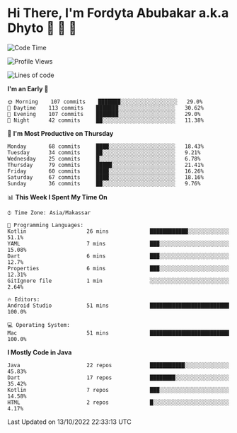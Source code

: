 # Hi There, I'm Fordyta Abubakar a.k.a Dhyto 👋 👋 👋 

<!--
**DhytoDev/dhytodev** is a ✨ _special_ ✨ repository because its `README.md` (this file) appears on your GitHub profile.

Here are some ideas to get you started:

- 🔭 I’m currently working on ...
- 🌱 I’m currently learning ...
- 👯 I’m looking to collaborate on ...
- 🤔 I’m looking for help with ...
- 💬 Ask me about ...
- 📫 How to reach me: ...
- 😄 Pronouns: ...
- ⚡ Fun fact: ...
-->

<!--START_SECTION:waka-->
![Code Time](http://img.shields.io/badge/Code%20Time-1%2C671%20hrs%2027%20mins-blue)

![Profile Views](http://img.shields.io/badge/Profile%20Views-1-blue)

![Lines of code](https://img.shields.io/badge/From%20Hello%20World%20I%27ve%20Written-135%20Thousand%20lines%20of%20code-blue)

**I'm an Early 🐤** 

```text
🌞 Morning    107 commits    ███████░░░░░░░░░░░░░░░░░░   29.0% 
🌆 Daytime    113 commits    ███████░░░░░░░░░░░░░░░░░░   30.62% 
🌃 Evening    107 commits    ███████░░░░░░░░░░░░░░░░░░   29.0% 
🌙 Night      42 commits     ██░░░░░░░░░░░░░░░░░░░░░░░   11.38%

```
📅 **I'm Most Productive on Thursday** 

```text
Monday       68 commits     ████░░░░░░░░░░░░░░░░░░░░░   18.43% 
Tuesday      34 commits     ██░░░░░░░░░░░░░░░░░░░░░░░   9.21% 
Wednesday    25 commits     █░░░░░░░░░░░░░░░░░░░░░░░░   6.78% 
Thursday     79 commits     █████░░░░░░░░░░░░░░░░░░░░   21.41% 
Friday       60 commits     ████░░░░░░░░░░░░░░░░░░░░░   16.26% 
Saturday     67 commits     ████░░░░░░░░░░░░░░░░░░░░░   18.16% 
Sunday       36 commits     ██░░░░░░░░░░░░░░░░░░░░░░░   9.76%

```


📊 **This Week I Spent My Time On** 

```text
⌚︎ Time Zone: Asia/Makassar

💬 Programming Languages: 
Kotlin                   26 mins             ████████████░░░░░░░░░░░░░   51.1% 
YAML                     7 mins              ███░░░░░░░░░░░░░░░░░░░░░░   15.08% 
Dart                     6 mins              ███░░░░░░░░░░░░░░░░░░░░░░   12.7% 
Properties               6 mins              ███░░░░░░░░░░░░░░░░░░░░░░   12.31% 
GitIgnore file           1 min               ░░░░░░░░░░░░░░░░░░░░░░░░░   2.64%

🔥 Editors: 
Android Studio           51 mins             █████████████████████████   100.0%

💻 Operating System: 
Mac                      51 mins             █████████████████████████   100.0%

```

**I Mostly Code in Java** 

```text
Java                     22 repos            ███████████░░░░░░░░░░░░░░   45.83% 
Dart                     17 repos            ████████░░░░░░░░░░░░░░░░░   35.42% 
Kotlin                   7 repos             ███░░░░░░░░░░░░░░░░░░░░░░   14.58% 
HTML                     2 repos             █░░░░░░░░░░░░░░░░░░░░░░░░   4.17%

```



 Last Updated on 13/10/2022 22:33:13 UTC
<!--END_SECTION:waka-->

